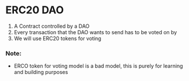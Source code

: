 # ERC20 DAO

1. A Contract controlled by a DAO
2. Every transaction that the DAO wants to send has to be voted on by
3. We will use ERC20 tokens for voting

### Note:

- ERCO token for voting model is a bad model, this is purely for learning and building purposes
